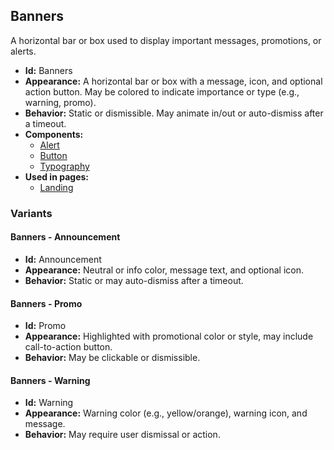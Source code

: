 ## Banners
A horizontal bar or box used to display important messages, promotions, or alerts.
- **Id:** Banners
- **Appearance:** A horizontal bar or box with a message, icon, and optional action button. May be colored to indicate importance or type (e.g., warning, promo).
- **Behavior:** Static or dismissible. May animate in/out or auto-dismiss after a timeout.
- **Components:**
  - [Alert](../components/Alert.md)
  - [Button](../components/Button.md)
  - [Typography](../components/Typography.md)
- **Used in pages:**
  - [Landing](../pages/Landing.md)
### Variants
#### Banners - **Announcement**
- **Id:** Announcement
- **Appearance:** Neutral or info color, message text, and optional icon.
- **Behavior:** Static or may auto-dismiss after a timeout.
#### Banners - **Promo**
- **Id:** Promo
- **Appearance:** Highlighted with promotional color or style, may include call-to-action button.
- **Behavior:** May be clickable or dismissible.
#### Banners - **Warning**
- **Id:** Warning
- **Appearance:** Warning color (e.g., yellow/orange), warning icon, and message.
- **Behavior:** May require user dismissal or action.
